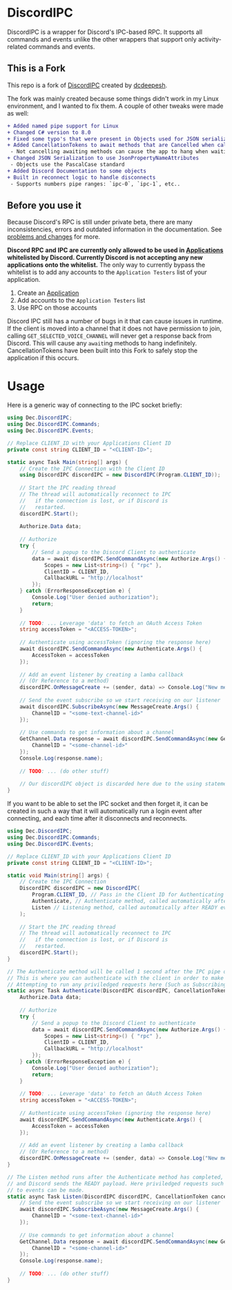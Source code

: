 # DiscordIPC
DiscordIPC is a wrapper for Discord's IPC-based RPC. It supports all commands and events unlike the other wrappers that support only activity-related commands and events.

## This is a Fork
This repo is a fork of [DiscordIPC](https://www.github.com/dcdeepesh/DiscordIPC) created by [dcdeepesh](https://www.github.com/dcdeepesh).

The fork was mainly created because some things didn't work in my Linux environment, and I wanted to fix them. A couple of other tweaks were made as well:

```diff
+ Added named pipe support for Linux
+ Changed C# version to 8.0
+ Fixed some typo's that were present in Objects used for JSON serialization
+ Added CancellationTokens to await methods that are Cancelled when calling .Dispose() on the IPC Client
 - Not cancelling awaiting methods can cause the app to hang when waiting for ipc messages
+ Changed JSON Serialization to use JsonPropertyNameAttributes
 - Objects use the PascalCase standard
+ Added Discord Documentation to some objects
+ Built in reconnect logic to handle disconnects
 - Supports numbers pipe ranges: `ipc-0`, `ipc-1`, etc..
```

## Before you use it
Because Discord's RPC is still under private beta, there are many inconsistencies, errors and outdated information in the documentation. See [problems and changes](#problems-and-changes) for more.

**Discord RPC and IPC are currently only allowed to be used in [Applications](https://discord.com/developers/applications) whitelisted by Discord. Currently Discord is not accepting any new applications onto the whitelist.** The only way to currently bypass the whitelist is to add any accounts to the `Application Testers` list of your application.
1) Create an [Application](https://discord.com/developers/applications)
2) Add accounts to the `Application Testers` list
3) Use RPC on those accounts

Discord IPC still has a number of bugs in it that can cause issues in runtime. If the client is moved into a channel that it does not have permission to join, calling `GET_SELECTED_VOICE_CHANNEL` will never get a response back from Discord. This will cause any `await`ing methods to hang indefinitely. CancellationTokens have been built into this Fork to safely stop the application if this occurs.

# Usage
Here is a generic way of connecting to the IPC socket briefly:
```c#
using Dec.DiscordIPC;
using Dec.DiscordIPC.Commands;
using Dec.DiscordIPC.Events;

// Replace CLIENT_ID with your Applications Client ID
private const string CLIENT_ID = "<CLIENT-ID>";

static async Task Main(string[] args) {
    // Create the IPC Connection with the Client ID
    using DiscordIPC discordIPC = new DiscordIPC(Program.CLIENT_ID));
    
    // Start the IPC reading thread
    // The thread will automatically reconnect to IPC
    //   if the connection is lost, or if Discord is
    //   restarted.
    discordIPC.Start();
    
    Authorize.Data data;
    
    // Authorize
    try {
        // Send a popup to the Discord Client to authenticate
        data = await discordIPC.SendCommandAsync(new Authorize.Args() {
            Scopes = new List<string>() { "rpc" },
            ClientID = CLIENT_ID,
            CallbackURL = "http://localhost"
        });
    } catch (ErrorResponseException e) {
        Console.Log("User denied authorization");
        return;
    }
    
    // TODO: ... Leverage 'data' to fetch an OAuth Access Token
    string accessToken = "<ACCESS-TOKEN>";
    
    // Authenticate using accessToken (ignoring the response here)
    await discordIPC.SendCommandAsync(new Authenticate.Args() {
        AccessToken = accessToken
    });
    
    // Add an event listener by creating a lamba callback
    // (Or Reference to a method)
    discordIPC.OnMessageCreate += (sender, data) => Console.Log("New message!");
    
    // Send the event subscribe so we start receiving on our listener
    await discordIPC.SubscribeAsync(new MessageCreate.Args() {
        ChannelID = "<some-text-channel-id>"
    });
    
    // Use commands to get information about a channel
    GetChannel.Data response = await discordIPC.SendCommandAsync(new GetChannel.Args() {
        ChannelID = "<some-channel-id>"
    });
    Console.Log(response.name);
    
    // TODO: ... (do other stuff)
    
    // Our discordIPC object is discarded here due to the using statement
}
```

If you want to be able to set the IPC socket and then forget it, it can be created in such a way that it will automatically run a login event after connecting, and each time after it disconnects and reconnects.

```c#
using Dec.DiscordIPC;
using Dec.DiscordIPC.Commands;
using Dec.DiscordIPC.Events;

// Replace CLIENT_ID with your Applications Client ID
private const string CLIENT_ID = "<CLIENT-ID>";

static void Main(string[] args) {
    // Create the IPC Connection
    DiscordIPC discordIPC = new DiscordIPC(
        Program.CLIENT_ID, // Pass in the Client ID for Authenticating
        Authenticate, // Authenticate method, called automatically after connecting
        Listen // Listening method, called automatically after READY event received
    );
    
    // Start the IPC reading thread
    // The thread will automatically reconnect to IPC
    //   if the connection is lost, or if Discord is
    //   restarted.
    discordIPC.Start();
}

// The Authenticate method will be called 1 second after the IPC pipe opens
// This is where you can authenticate with the client in order to make priviledged requests
// Attempting to run any priviledged requests here (Such as Subscribing to Events) will hang
static async Task Authenticate(DiscordIPC discordIPC, CancellationToken cancellationToken) {
    Authorize.Data data;
    
    // Authorize
    try {
        // Send a popup to the Discord Client to authenticate
        data = await discordIPC.SendCommandAsync(new Authorize.Args() {
            Scopes = new List<string>() { "rpc" },
            ClientID = CLIENT_ID,
            CallbackURL = "http://localhost"
        });
    } catch (ErrorResponseException e) {
        Console.Log("User denied authorization");
        return;
    }
    
    // TODO: ... Leverage 'data' to fetch an OAuth Access Token
    string accessToken = "<ACCESS-TOKEN>";
    
    // Authenticate using accessToken (ignoring the response here)
    await discordIPC.SendCommandAsync(new Authenticate.Args() {
        AccessToken = accessToken
    });
    
    // Add an event listener by creating a lamba callback
    // (Or Reference to a method)
    discordIPC.OnMessageCreate += (sender, data) => Console.Log("New message!");
}

// The Listen method runs after the Authenticate method has completed,
// and Discord sends the READY payload. Here priviledged requests such as subscribing
// to events can be made.
static async Task Listen(DiscordIPC discordIPC, CancellationToken cancellationToken) {
    // Send the event subscribe so we start receiving on our listener
    await discordIPC.SubscribeAsync(new MessageCreate.Args() {
        ChannelID = "<some-text-channel-id>"
    });
    
    // Use commands to get information about a channel
    GetChannel.Data response = await discordIPC.SendCommandAsync(new GetChannel.Args() {
        ChannelID = "<some-channel-id>"
    });
    Console.Log(response.name);
    
    // TODO: ... (do other stuff)
}
```
